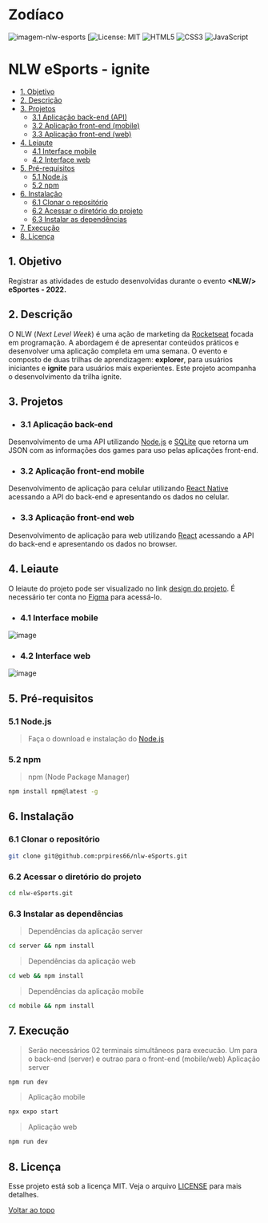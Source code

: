 # Zodíaco
![imagem-nlw-esports](https://user-images.githubusercontent.com/4954302/191106024-9c384d95-1139-4a88-9b94-f7abf41f6cdc.png)
[![License: MIT](https://img.shields.io/github/license/prpires66/nlw-esports?style=for-the-badge)
![HTML5](https://img.shields.io/badge/html5-%23E34F26.svg?style=for-the-badge&logo=html5&logoColor=white)
![CSS3](https://img.shields.io/badge/css3-%231572B6.svg?style=for-the-badge&logo=css3&logoColor=white)
![JavaScript](https://img.shields.io/badge/javascript-%23323330.svg?style=for-the-badge&logo=javascript&logoColor=%23F7DF1E)

# NLW eSports - ignite
  - [1. Objetivo](#1-objetivo)
  - [2. Descrição](#2-descrição)
  - [3. Projetos](#3-projetos)
    - [3.1 Aplicação back-end (API)](#31-aplicação-back-end)
    - [3.2 Aplicação front-end (mobile)](#32-aplicação-front-end-mobile)
    - [3.3 Aplicação front-end (web)](#33-aplicação-front-end-web)
  - [4. Leiaute](#4-leiaute)
    - [4.1 Interface mobile](#41-interface-mobile)
    - [4.2 Interface web](#42-interface-web)  
  - [5. Pré-requisitos](#5-pré-requisitos)
    - [5.1 Node.js](#51-nodejs)
    - [5.2 npm](#52-npm)
  - [6. Instalação](#6-instalação)
    - [6.1 Clonar o repositório](#61-clonar-o-repositório)
    - [6.2 Acessar o diretório do projeto](#62-acessar-o-diretório-do-projeto)
    - [6.3 Instalar as dependências](#63-instalar-as-dependências)
  - [7. Execução](#7-execução)
  - [8. Licença](#8-licença)
  
## 1. Objetivo
 Registrar as atividades de estudo desenvolvidas durante o evento **\<NLW/> eSportes - 2022.**

## 2. Descrição
O NLW (*Next Level Week*) é uma ação de marketing da [Rocketseat](https://www.rocketseat.com.br/) focada em programação. A abordagem é de apresentar conteúdos práticos e desenvolver uma aplicação completa em uma semana. O evento e composto de duas trilhas de aprendizagem: **explorer**, para usuários iniciantes e **ignite** para usuários mais experientes. Este projeto acompanha o desenvolvimento da trilha ignite.

## 3. Projetos

* ### 3.1 Aplicação back-end
Desenvolvimento de uma API utilizando [Node.js](https://nodejs.org/) e [SQLite](https://www.sqlite.org/) que retorna um JSON com as informações dos games para uso pelas aplicações front-end.

* ###  3.2 Aplicação front-end mobile
Desenvolvimento de aplicação para celular utilizando [React Native](https://reactnative.dev/) acessando a API do back-end e apresentando os dados no celular.

* ### 3.3 Aplicação front-end web
Desenvolvimento de aplicação para web utilizando [React](https://reactjs.org/) acessando a API do back-end e apresentando os dados no browser.

## 4. Leiaute
O leiaute do projeto pode ser visualizado no link [design do projeto](https://www.figma.com/file/MHLGpGZ8Dq4KTU4o1GIV5M/NLW-eSports-(Community)?node-id=0%3A1). É necessário ter conta no [Figma](https://figma.com) para acessá-lo.

* ### 4.1 Interface mobile
![image](https://user-images.githubusercontent.com/4954302/191153751-cb792f7d-b675-4baf-980d-a22bf6b8a07b.png)

* ### 4.2 Interface web
![image](https://user-images.githubusercontent.com/4954302/191153791-01e767d6-2a83-446b-abb8-60a20d339f29.png)

## 5. Pré-requisitos

### 5.1 Node.js
> Faça o download e instalação do [Node.js](https://nodejs.org/)
### 5.2 npm
> npm (Node Package Manager)
   ```sh
   npm install npm@latest -g
   ```   
   
## 6. Instalação
### 6.1 Clonar o repositório
   ```sh
   git clone git@github.com:prpires66/nlw-eSports.git
   ```
### 6.2 Acessar o diretório do projeto   
   ```sh
   cd nlw-eSports.git
   ```
### 6.3 Instalar as dependências  
   > Dependências da aplicação server
   ```sh
   cd server && npm install
   ```
   > Dependências da aplicação web
   ```sh
   cd web && npm install
   ```
   > Dependências da aplicação mobile
   ```sh
   cd mobile && npm install
   ```
## 7. Execução
>Serão necessários 02 terminais simultâneos para execucão. Um para o back-end (server) e outrao para o front-end (mobile/web) 
   > Aplicação server
   ```sh
   npm run dev
   ```
   > Aplicação mobile
   ```sh
   npx expo start
   ```
   > Aplicação web
   ```sh
   npm run dev
   ```

## 8. Licença
Esse projeto está sob a licença MIT. Veja o arquivo [LICENSE](./LICENSE.md) para mais detalhes.

[Voltar ao topo](#1-objetivo)
